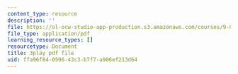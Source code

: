 ```yaml
---
content_type: resource
description: ''
file: https://ol-ocw-studio-app-production.s3.amazonaws.com/courses/9-00sc-introduction-to-psychology-fall-2011/ffa96f84059643c3b7f7a906ef213d64_gRe7dy2HSTg.pdf
file_type: application/pdf
learning_resource_types: []
resourcetype: Document
title: 3play pdf file
uid: ffa96f84-0596-43c3-b7f7-a906ef213d64
---
```

